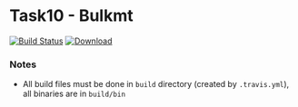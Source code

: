 # Task10 - Bulkmt
[![Build Status](https://travis-ci.com/mkvdv/otus-cpp-2018.svg?branch=task10)](https://travis-ci.com/mkvdv/otus-cpp-2018)
[![Download](https://api.bintray.com/packages/mkvdv/otus-cpp-2018/ha/images/download.svg?version=bulkmt) ](https://bintray.com/mkvdv/otus-cpp-2018/ha/bulkmt/link)

### Notes
* All build files must be done in `build` directory (created by `.travis.yml`), all binaries are in `build/bin`
